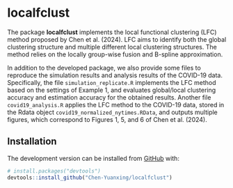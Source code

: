 # localfclust

The package **localfclust** implements the local functional clustering (LFC) method proposed by Chen et al. (2024). LFC aims to identify both the global clustering structure and multiple different local clustering structures.
The method relies on the locally group-wise fusion and B-spline approximation.

In addition to the developed package, we also provide some files to reproduce the simulation results and analysis results of the COVID-19 data.
Specifically, the file `simulation_replicate.R` implements the LFC method based on the settings of Example 1, and evaluates global/local clustering accuracy and estimation accuracy for the obtained results.
Another file `covid19_analysis.R` applies the LFC method to the COVID-19 data, stored in the Rdata object `covid19_normalized_nytimes.RData`,
and outputs multiple figures, which correspond to Figures 1, 5, and 6 of Chen et al. (2024).

## Installation

The development version can be installed from
[GitHub](https://github.com/) with:

``` r
# install.packages("devtools")
devtools::install_github("Chen-Yuanxing/localfclust")
```
